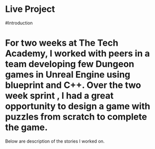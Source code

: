 # Live Project
#Introduction

# For two weeks at The Tech Academy, I worked with peers in a team developing few Dungeon games in Unreal Engine using blueprint and C++. Over the two week sprint , I had a great opportunity to design a game with puzzles from scratch to complete the game. 

Below are description of the stories I worked on.
